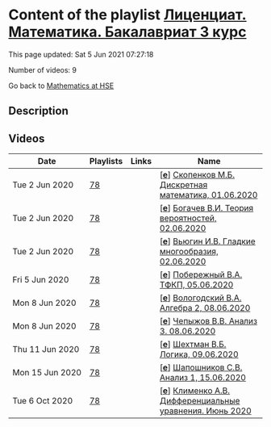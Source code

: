 # Content of the playlist [Лиценциат. Математика. Бакалавриат 3 курс](https://youtube.com/playlist?list=PLq3E5oubNNoCoU5mcFpyaqKz6P1waj65_)

This page updated: Sat 5 Jun 2021 07:27:18

Number of videos: 9

Go back to [Mathematics at HSE](./README.md)

## Description



## Videos

|Date|Playlists|Links|Name|
|---|---|---|---|
| Tue&nbsp;2&nbsp;Jun&nbsp;2020 | [78](./playlists/78.md "Лиценциат. Математика. Бакалавриат 3 курс") |  | [[**e**](https://studio.youtube.com/video/9B5WMiPs2Xw/edit)] [Скопенков М.Б. Дискретная математика, 01.06.2020](https://youtube.com/watch?v=9B5WMiPs2Xw&list=PLq3E5oubNNoCoU5mcFpyaqKz6P1waj65_ "") |
| Tue&nbsp;2&nbsp;Jun&nbsp;2020 | [78](./playlists/78.md "Лиценциат. Математика. Бакалавриат 3 курс") |  | [[**e**](https://studio.youtube.com/video/bsq8xTpMU28/edit)] [Богачев В.И. Теория вероятностей, 02.06.2020](https://youtube.com/watch?v=bsq8xTpMU28&list=PLq3E5oubNNoCoU5mcFpyaqKz6P1waj65_ "") |
| Tue&nbsp;2&nbsp;Jun&nbsp;2020 | [78](./playlists/78.md "Лиценциат. Математика. Бакалавриат 3 курс") |  | [[**e**](https://studio.youtube.com/video/hEZwcgaa5Is/edit)] [Вьюгин И.В. Гладкие многообразия, 02.06.2020](https://youtube.com/watch?v=hEZwcgaa5Is&list=PLq3E5oubNNoCoU5mcFpyaqKz6P1waj65_ "") |
| Fri&nbsp;5&nbsp;Jun&nbsp;2020 | [78](./playlists/78.md "Лиценциат. Математика. Бакалавриат 3 курс") |  | [[**e**](https://studio.youtube.com/video/BmT24R1iQQM/edit)] [Побережный В.А. ТФКП, 05.06.2020](https://youtube.com/watch?v=BmT24R1iQQM&list=PLq3E5oubNNoCoU5mcFpyaqKz6P1waj65_ "") |
| Mon&nbsp;8&nbsp;Jun&nbsp;2020 | [78](./playlists/78.md "Лиценциат. Математика. Бакалавриат 3 курс") |  | [[**e**](https://studio.youtube.com/video/3CDmqtLD9IQ/edit)] [Вологодский В.А. Алгебра 2, 08.06.2020](https://youtube.com/watch?v=3CDmqtLD9IQ&list=PLq3E5oubNNoCoU5mcFpyaqKz6P1waj65_ "") |
| Mon&nbsp;8&nbsp;Jun&nbsp;2020 | [78](./playlists/78.md "Лиценциат. Математика. Бакалавриат 3 курс") |  | [[**e**](https://studio.youtube.com/video/01QXPy18neA/edit)] [Чепыжов В.В. Анализ 3. 08.06.2020](https://youtube.com/watch?v=01QXPy18neA&list=PLq3E5oubNNoCoU5mcFpyaqKz6P1waj65_ "") |
| Thu&nbsp;11&nbsp;Jun&nbsp;2020 | [78](./playlists/78.md "Лиценциат. Математика. Бакалавриат 3 курс") |  | [[**e**](https://studio.youtube.com/video/fcK3Dw94qM8/edit)] [Шехтман В.Б. Логика, 09.06.2020](https://youtube.com/watch?v=fcK3Dw94qM8&list=PLq3E5oubNNoCoU5mcFpyaqKz6P1waj65_ "") |
| Mon&nbsp;15&nbsp;Jun&nbsp;2020 | [78](./playlists/78.md "Лиценциат. Математика. Бакалавриат 3 курс") |  | [[**e**](https://studio.youtube.com/video/aL2D-HLXhk8/edit)] [Шапошников С.В. Анализ 1, 15.06.2020](https://youtube.com/watch?v=aL2D-HLXhk8&list=PLq3E5oubNNoCoU5mcFpyaqKz6P1waj65_ "") |
| Tue&nbsp;6&nbsp;Oct&nbsp;2020 | [78](./playlists/78.md "Лиценциат. Математика. Бакалавриат 3 курс") |  | [[**e**](https://studio.youtube.com/video/jBdQ15X2eck/edit)] [Клименко А.В. Дифференциальные уравнения. Июнь 2020](https://youtube.com/watch?v=jBdQ15X2eck&list=PLq3E5oubNNoCoU5mcFpyaqKz6P1waj65_ "") |
